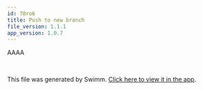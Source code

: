 ```yaml
---
id: 78ro6
title: Push to new branch
file_version: 1.1.1
app_version: 1.0.7
---
```


AAAA

<br/>

This file was generated by Swimm. [Click here to view it in the app](http://localhost:5001/repos/ls4DA2fLasmQuEbT4ipw/docs/78ro6).
